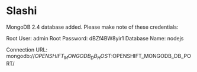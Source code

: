 # Slashi


MongoDB 2.4 database added.  Please make note of these credentials:

   Root User:     admin
   Root Password: dBZf4BW8yir1
   Database Name: nodejs

Connection URL: mongodb://$OPENSHIFT_MONGODB_DB_HOST:$OPENSHIFT_MONGODB_DB_PORT/


